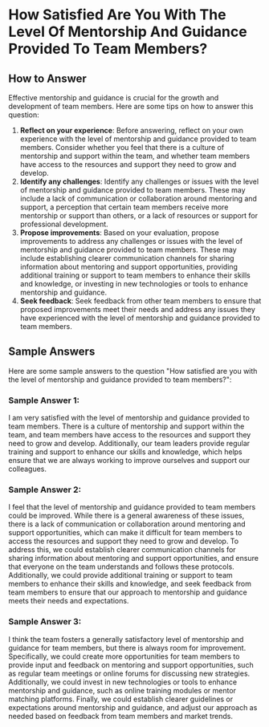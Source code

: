 How Satisfied Are You With The Level Of Mentorship And Guidance Provided To Team Members?
================================================================================================================

How to Answer
-------------

Effective mentorship and guidance is crucial for the growth and development of team members. Here are some tips on how to answer this question:

1. **Reflect on your experience**: Before answering, reflect on your own experience with the level of mentorship and guidance provided to team members. Consider whether you feel that there is a culture of mentorship and support within the team, and whether team members have access to the resources and support they need to grow and develop.
2. **Identify any challenges**: Identify any challenges or issues with the level of mentorship and guidance provided to team members. These may include a lack of communication or collaboration around mentoring and support, a perception that certain team members receive more mentorship or support than others, or a lack of resources or support for professional development.
3. **Propose improvements**: Based on your evaluation, propose improvements to address any challenges or issues with the level of mentorship and guidance provided to team members. These may include establishing clearer communication channels for sharing information about mentoring and support opportunities, providing additional training or support to team members to enhance their skills and knowledge, or investing in new technologies or tools to enhance mentorship and guidance.
4. **Seek feedback**: Seek feedback from other team members to ensure that proposed improvements meet their needs and address any issues they have experienced with the level of mentorship and guidance provided to team members.

Sample Answers
--------------

Here are some sample answers to the question "How satisfied are you with the level of mentorship and guidance provided to team members?":

### Sample Answer 1:

I am very satisfied with the level of mentorship and guidance provided to team members. There is a culture of mentorship and support within the team, and team members have access to the resources and support they need to grow and develop. Additionally, our team leaders provide regular training and support to enhance our skills and knowledge, which helps ensure that we are always working to improve ourselves and support our colleagues.

### Sample Answer 2:

I feel that the level of mentorship and guidance provided to team members could be improved. While there is a general awareness of these issues, there is a lack of communication or collaboration around mentoring and support opportunities, which can make it difficult for team members to access the resources and support they need to grow and develop. To address this, we could establish clearer communication channels for sharing information about mentoring and support opportunities, and ensure that everyone on the team understands and follows these protocols. Additionally, we could provide additional training or support to team members to enhance their skills and knowledge, and seek feedback from team members to ensure that our approach to mentorship and guidance meets their needs and expectations.

### Sample Answer 3:

I think the team fosters a generally satisfactory level of mentorship and guidance for team members, but there is always room for improvement. Specifically, we could create more opportunities for team members to provide input and feedback on mentoring and support opportunities, such as regular team meetings or online forums for discussing new strategies. Additionally, we could invest in new technologies or tools to enhance mentorship and guidance, such as online training modules or mentor matching platforms. Finally, we could establish clearer guidelines or expectations around mentorship and guidance, and adjust our approach as needed based on feedback from team members and market trends.
